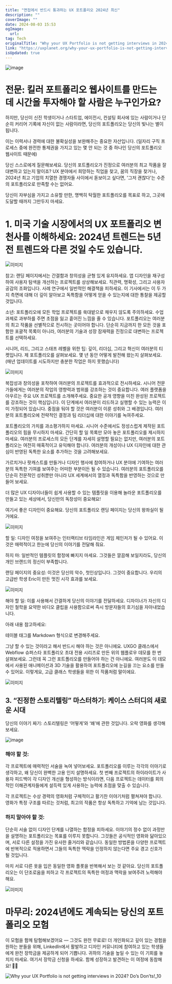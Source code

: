 ```yaml
---
title: "면접에서 반드시 통과하는 UX 포트폴리오 2024년 최신"
description: ""
coverImage: ""
date: 2024-08-03 15:53
ogImage: 
  url: 
tag: Tech
originalTitle: "Why your UX Portfolio is not getting interviews in 2024 Dos , Donts"
link: "https://uxplanet.org/why-your-ux-portfolio-is-not-getting-interviews-in-2024-dos-don-ts-be1ae60fab29"
isUpdated: true
---
```






![image](https://miro.medium.com/v2/resize:fit:1200/1*lQ3D_CqtQEhiCAeanjI0Yw.gif)

# 전문: 킬러 포트폴리오 웹사이트를 만드는 데 시간을 투자해야 할 사람은 누구인가요?

하지만, 당신이 신진 학생이거나 스타트업, 에이전시, 컨설팅 회사에 있는 사람이거나 단순히 커리어 기록에 자신이 없는 사람이라면, 당신의 포트폴리오는 당신의 빛나는 별이 됩니다.

이는 이력서나 경력에 대한 불확실성을 보완해주는 중요한 자산입니다. (일자리 구직 프로세스 중에 완전한 통제권을 가지고 있는 몇 안 되는 것 중 하나인 당신의 포트폴리오 웹사이트 때문에)

<div class="content-ad"></div>

당신 스스로에게 질문해보세요. 당신의 포트폴리오가 진정으로 여러분의 최고 작품을 잘 대변하고 있는지 말이죠? UX 분야에서 희망하는 직업을 찾고, 꿈의 직장을 찾거나, 2024년 최고 기업의 치열한 경쟁자들 사이에서 돋보이고 싶다면, '그저 괜찮다'는 수준의 포트폴리오로 만족할 수는 없어요.

당신이 자부심을 가지고 소유할 만한, 명백히 탁월한 포트폴리오를 목표로 하고, 그곳에 도달할 때까지 그만두지 마세요.

# 1. 미국 기술 시장에서의 UX 포트폴리오 변천사를 이해하세요: 2024년 트렌드는 5년 전 트렌드와 다른 것일 수도 있습니다.

![이미지](/assets/img/Why-your-UX-Portfolio-is-not-getting-interviews-in-2024-Do’s-Don’ts_1.png)

<div class="content-ad"></div>

참고: 랜딩 페이지에서는 간결함과 창의성을 균형 있게 유지하세요. 앱 디자인을 재구성하여 사용자 탐색을 개선하는 프로젝트를 상상해보세요. 직관력, 명확성, 그리고 사용자 공감의 조화입니다. 사례 연구에서 일반적인 해결책을 피하세요. 이 기사에서는 이 두 가지 측면에 대해 더 깊이 알아보고 독특함을 어떻게 얻을 수 있는지에 대한 통찰을 제공할 것입니다.

소년: 포트폴리오에 모든 학업 프로젝트를 쑥대밭으로 채우지 않도록 주의하세요. 수업 과제로 과부하를 주면 초점을 잃고 흩어진 느낌을 줄 수 있습니다. 포트폴리오는 여러분의 최고 작품을 선별적으로 전시하는 곳이어야 합니다. 단순히 지금까지 한 모든 것을 포함한 포괄적 목록이 아니라, 여러분의 기술과 성장 잠재력을 진정으로 대변하는 프로젝트를 선택하세요.

시니어, 리드, 그리고 스태프 레벨을 위한 팁: 깊이, 리더십, 그리고 혁신이 여러분의 티켓입니다. 제 포트폴리오를 살펴보세요. 몇 년 동안 어떻게 발전해 왔는지 살펴보세요. (매년 업데이트를 시도하지만 충분한 작업은 하지 못했습니다)

![이미지](/assets/img/Why-your-UX-Portfolio-is-not-getting-interviews-in-2024-Do’s-Don’ts_2.png)

<div class="content-ad"></div>

복잡성과 창의성을 포착하여 여러분의 프로젝트를 효과적으로 전시하세요. 시니어 전문가들에게는 여러분의 작업의 영향력과 범위를 강조하는 것이 중요합니다. 여러 플랫폼을 아우르는 주요 UX 프로젝트를 소개해주세요. 중요한 공개 영향을 미친 완성된 프로젝트를 강조하는 것이 핵심입니다. 이 단계에서 여러분이 리드하고 실행할 수 있는 능력은 이미 가정되어 있습니다. 중점을 둬야 할 것은 여러분이 이룬 성취와 그 배경입니다. 여러분의 포트폴리오에 전략적인 결정과 팀 리더십에 대한 이야기를 녹여주세요.

포트폴리오의 가치를 과소평가하지 마세요. 시니어 수준에서도 정성스럽게 제작된 포트폴리오의 힘을 무시하지 마세요. 간단히 할 일 목록만 모아 놓은 포트폴리오를 제시하지 마세요. 여러분의 프로세스의 모든 단계를 자세히 설명할 필요는 없지만, 여러분의 포트폴리오는 여전히 매혹적이고 유익해야 합니다. 여러분의 개성이나 UX 디자인에 대한 관심이 반영된 독특한 요소를 추가하는 것을 고려해보세요.

가르치거나 팟캐스트를 만들거나 디자인 행사에 참여하거나 UX 분야에 기여하는 여러분의 독특한 기여를 보여주는 어떠한 부분이든 될 수 있습니다. 여러분의 포트폴리오를 단순히 전문적인 성취뿐만 아니라 UX 세계에서의 열정과 독특함을 반영하는 것으로 만들어 보세요.

<div class="content-ad"></div>

더 많은 UX 디자이너들이 쉽게 사용할 수 있는 템플릿을 이용해 놀라운 포트폴리오를 만들고 있는 세상에서, 당신만의 독창성이 중요해요!

여기서 좋은 디자인이 중요해요. 당신의 포트폴리오 랜딩 페이지는 당신의 왕좌실이 될 거에요.

![이미지](/assets/img/Why-your-UX-Portfolio-is-not-getting-interviews-in-2024-Do’s-Don’ts_3.png)

할 일: 디자인 여정을 보여주는 인터랙티브 타임라인은 게임 체인저가 될 수 있어요. 이것은 매력적이고 한눈에 당신의 이야기를 전달해 줘요.

<div class="content-ad"></div>

하지 마: 일반적인 템플릿의 함정에 빠지지 마세요. 그것들은 깔끔해 보일지라도, 당신의 개인 브랜드의 정신이 부족합니다.

랜딩 페이지의 중요성: 이것은 당신의 악수, 첫인상입니다. 그것이 중요합니다. 우리의 고급반 학생 Eric이 만든 멋진 시각 효과를 보세요.

![이미지](https://miro.medium.com/v2/resize:fit:1200/1*7gWDn6sBhj-d-i064PPuWQ.gif)

해야 할 일: 이를 사용해서 간결하게 당신의 이야기를 전달하세요. 디자이너가 자신의 디자인 철학을 요약한 비디오 클립을 사용함으로써 즉시 방문자들의 호기심을 자아내었습니다.

<div class="content-ad"></div>

아래 내용 참고하세요:

테이블 태그를 Markdown 형식으로 변경해주세요.

<div class="content-ad"></div>

그냥 할 수 있는 것이라고 해서 반드시 해야 하는 것은 아니에요. UXGO 클래스에서 Webflow 슈퍼스타 포트폴리오 초대 전용 시리즈로 만든 위의 웹플로우 데모를 한 번 살펴보세요. 그런데 꼭 그런 포트폴리오를 만들어야 하는 건 아니에요. 여러분도 이 데모에서 사용된 애니메이션과 3D 기술을 활용하여 포트폴리오에 눈길을 끄는 요소를 만들 수 있어요. 이렇게요, 고급 클래스 학생들을 위한 이 작품처럼 말이에요.

![이미지](/assets/img/Why-your-UX-Portfolio-is-not-getting-interviews-in-2024-Do’s-Don’ts_7.png)

## 3. “진정한 스토리텔링” 마스터하기: 케이스 스터디의 새로운 시대

당신의 이야기 짜기: 스토리텔링은 ‘어떻게’와 ‘왜’에 관한 것입니다. 오락 영화를 생각해보세요.

<div class="content-ad"></div>

![image](/assets/img/Why-your-UX-Portfolio-is-not-getting-interviews-in-2024-Do’s-Don’ts_8.png)

### 해야 할 것:

각 프로젝트에 매력적인 서술을 녹여 넣어보세요. 포트폴리오를 이루는 각각의 이야기로 생각하고, 왜 당신이 완벽한 고용 인지 설명하세요. 첫 번째 프로젝트의 하이라이트가 사용자 피드백이 각 디자인 개선을 형성하는 방식이라면, 다음 프로젝트는 데이터를 회의적인 이해관계자들에게 설득력 있게 사용하는 능력에 초점을 맞출 수 있습니다.

각 프로젝트는 수상 경력의 영화처럼 구체적이고 활기찬 이야기처럼 펼쳐져야 합니다. 영화가 특정 구조를 따르는 것처럼, 최고의 작품은 항상 독특하고 기억에 남는 것입니다.

### 하지 말아야 할 것:

단순히 서술 없이 디자인 단계를 나열하는 함정을 피하세요. 이야기의 정수 없이 과정만을 설명하는 포트폴리오는 목표를 이루지 못합니다. 그것들은 공식적인 영화와 닮아있으며, 서로 다른 설정을 가진 유사한 줄거리와 같습니다. 동일한 방법론을 다양한 프로젝트에 반복적으로 적용하면서 그들의 독특한 맥락을 인정하지 않는다면 주요 경고 신호가 될 것입니다.

<div class="content-ad"></div>

마치 서로 다른 옷을 입은 동일한 영화 플롯을 반복해서 보는 것 같아요. 당신의 포트폴리오는 이 단조로움을 피하고 각 프로젝트의 독특한 여정과 맥락을 보여주려 노력해야 해요.

![이미지](/assets/img/Why-your-UX-Portfolio-is-not-getting-interviews-in-2024-Do’s-Don’ts_9.png)

# 마무리: 2024년에도 계속되는 당신의 포트폴리오 모험

이 모험을 함께 탐험해보겠어요 — 그것도 완전 무료로! 더 개인화되고 깊이 있는 경험을 원하는 분들을 위해, LinkedIn에서 활발하고 디자인 커뮤니티에 참여하고 있는 학생들에게 완전 장학금을 제공하게 되어 기쁩니다. 귀하의 기술을 높일 수 있는 이 기회를 놓치지 마세요. 여기서 장학금 신청을 하세요. 함께 성장하고 발견하는 이 여정에 동참해요! 🚀🌟

<div class="content-ad"></div>

![Why your UX Portfolio is not getting interviews in 2024? Do’s Don’ts!_10](/assets/img/Why-your-UX-Portfolio-is-not-getting-interviews-in-2024-Do’s-Don’ts_10.png)
